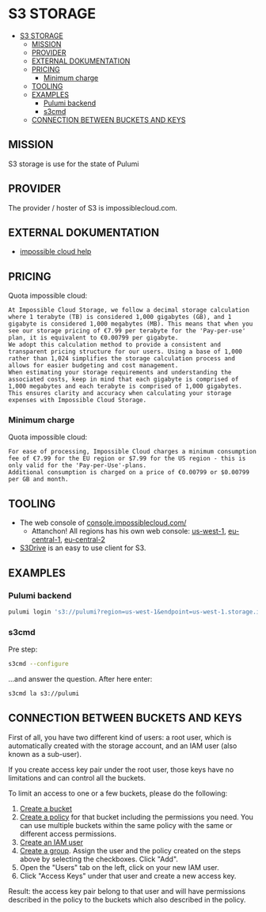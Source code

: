 S3 STORAGE
==========


- [S3 STORAGE](#s3-storage)
  - [MISSION](#mission)
  - [PROVIDER](#provider)
  - [EXTERNAL DOKUMENTATION](#external-dokumentation)
  - [PRICING](#pricing)
    - [Minimum charge](#minimum-charge)
  - [TOOLING](#tooling)
  - [EXAMPLES](#examples)
    - [Pulumi backend](#pulumi-backend)
    - [s3cmd](#s3cmd)
  - [CONNECTION BETWEEN BUCKETS AND KEYS](#connection-between-buckets-and-keys)


MISSION
-------

S3 storage is use for the state of Pulumi


PROVIDER
--------

The provider / hoster of S3 is impossiblecloud.com.


EXTERNAL DOKUMENTATION
----------------------

- [impossible cloud help](https://docs.impossiblecloud.com/impossible-cloud-help/)


PRICING
-------

Quota impossible cloud:

    At Impossible Cloud Storage, we follow a decimal storage calculation where 1 terabyte (TB) is considered 1,000 gigabytes (GB), and 1 gigabyte is considered 1,000 megabytes (MB). This means that when you see our storage pricing of €7.99 per terabyte for the 'Pay-per-use' plan, it is equivalent to €0.00799 per gigabyte.
    We adopt this calculation method to provide a consistent and transparent pricing structure for our users. Using a base of 1,000 rather than 1,024 simplifies the storage calculation process and allows for easier budgeting and cost management.
    When estimating your storage requirements and understanding the associated costs, keep in mind that each gigabyte is comprised of 1,000 megabytes and each terabyte is comprised of 1,000 gigabytes. This ensures clarity and accuracy when calculating your storage expenses with Impossible Cloud Storage.


### Minimum charge

Quota impossible cloud:

    For ease of processing, Impossible Cloud charges a minimum consumption fee of €7.99 for the EU region or $7.99 for the US region - this is only valid for the 'Pay-per-Use'-plans.
    Additional consumption is charged on a price of €0.00799 or $0.00799 per GB and month.


TOOLING
-------

- The web console of [console.impossiblecloud.com/](https://console.impossiblecloud.com/)
  - Attanchon! All regions has his own web console: [us-west-1](https://console.impossiblecloud.com/), [eu-central-1](https://console.eu.impossiblecloud.com/), [eu-central-2](https://console.eu-2.impossiblecloud.com/)
- [S3Drive](https://s3drive.app/) is an easy to use client for S3.


EXAMPLES
--------

### Pulumi backend

```bash
pulumi login 's3://pulumi?region=us-west-1&endpoint=us-west-1.storage.impossibleapi.net'
```

### s3cmd

Pre step:

```bash
s3cmd --configure
```

...and answer the question. After here enter:

```bash
s3cmd la s3://pulumi
```

CONNECTION BETWEEN BUCKETS AND KEYS
-----------------------------------


First of all, you have two different kind of users: a root user, which is
automatically created with the storage account, and an IAM user (also known
as a sub-user).

If you create access key pair under the root user, those keys have no
limitations and can control all the buckets.

To limit an access to one or a few buckets, please do the following:

1. [Create a bucket](https://docs.impossiblecloud.com/impossible-cloud-help/impossible-cloud-storage-guide/buckets-and-objects/creating-a-bucket)
2. [Create a policy](https://docs.impossiblecloud.com/impossible-cloud-help/security/identity-access-management-iam/managing-policies) for that bucket including the permissions you need. You can use multiple buckets within the same policy with the same or different access permissions.
3. [Create an IAM user](https://docs.impossiblecloud.com/impossible-cloud-help/security/identity-access-management-iam/managing-users)
4. [Create a group](https://docs.impossiblecloud.com/impossible-cloud-help/security/identity-access-management-iam/managing-groups). Assign the user and the policy created on the steps above by selecting the checkboxes. Click "Add".
5. Open the "Users" tab on the left, click on your new IAM user.
6. Click "Access Keys" under that user and create a new access key.

Result: the access key pair belong to that user and will have permissions
described in the policy to the buckets which also described in the policy.